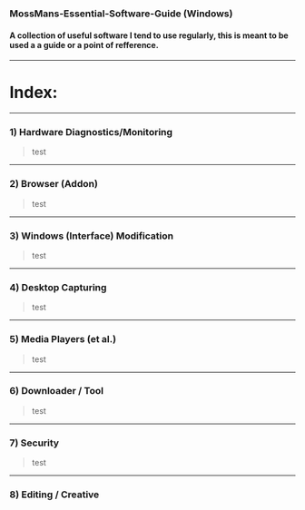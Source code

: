 ### MossMans-Essential-Software-Guide (Windows)

#### A collection of useful software I tend to use regularly, this is meant to be used a a guide or a point of refference.
----
# Index:
---
### 1) Hardware Diagnostics/Monitoring
> test
----
### 2) Browser (Addon)
> test
---
### 3) Windows (Interface) Modification
> test
---
### 4) Desktop Capturing
> test
---
### 5) Media Players (et al.)
> test
--- 
### 6) Downloader / Tool
> test
---
### 7) Security
> test
---
### 8) Editing / Creative

